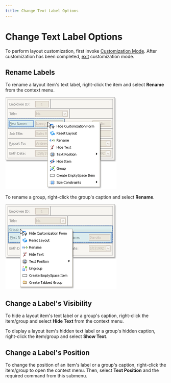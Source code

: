 ```yaml
---
title: Change Text Label Options
---
```

# Change Text Label Options
To perform layout customization, first invoke [Customization Mode](start-layout-customization.md). After customization has been completed, [exit](finish-layout-customization.md) customization mode.

## Rename Labels
To rename a layout item's text label, right-click the item and select **Rename** from the context menu.

![EU_XtraLayout_LayoutControl_Item_ContextMenu](../../../images/img7640.png)

To rename a group, right-click the group's caption and select **Rename**.

![EU_XtraLayout_LayoutControl_Group_ContextMenu](../../../images/img7648.png)

## Change a Label's Visibility
To hide a layout item's text label or a group's caption, right-click the item/group and select **Hide Text** from the context menu.

To display a layout item's hidden text label or a group's hidden caption, right-click the item/group and select **Show Text**.

## Change a Label's Position
To change the position of an item's label or a group's caption, right-click the item/group to open the context menu. Then, select **Text Position** and the required command from this submenu.
